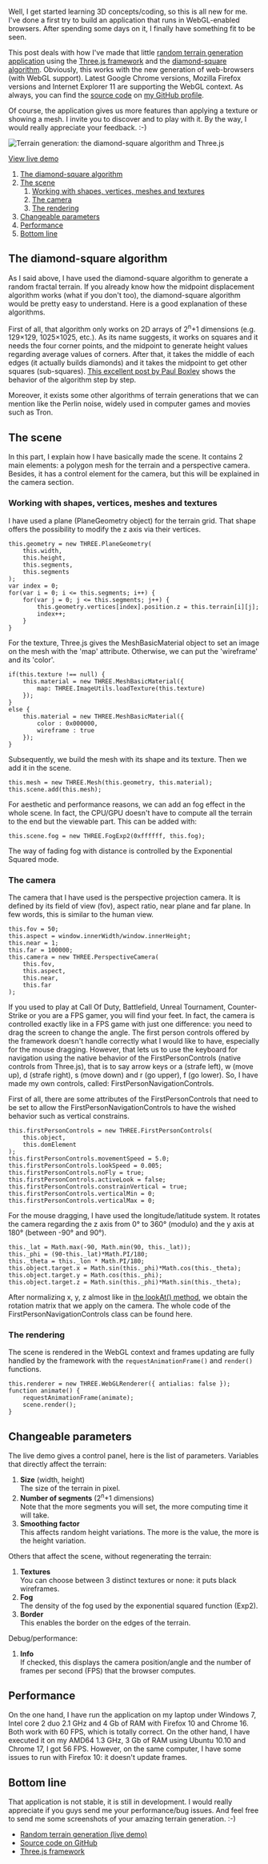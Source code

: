 <!--
  tags: WebGL, JavaScript
  category: Experiments
  title: Terrain generation: the diamond-square algorithm and Three.js
  date: 2012-02-26
-->

Well, I get started learning 3D concepts/coding, so this is all new for me. I've done a first try to build an application that runs in WebGL-enabled browsers. After spending some days on it, I finally have something fit to be seen.

This post deals with how I've made that little [random terrain generation application](http://srchea.com/apps/terrain-generation-diamond-square-threejs-webgl/ "Random terrain generation in WebGL") using the [Three.js framework](https://github.com/mrdoob/three.js/ "Three.js source code") and the [diamond-square algorithm](http://en.wikipedia.org/wiki/Diamond-square_algorithm "Diamond-square algorithm on Wikipedia"). Obviously, this works with the new generation of web-browsers (with WebGL support). Latest Google Chrome versions, Mozilla Firefox versions and Internet Explorer 11 are supporting the WebGL context. As always, you can find the [source code](https://github.com/srchea/Terrain-Generation "Terrain generation source code") on [my GitHub profile](https://github.com/srchea/ "GitHub account").

Of course, the application gives us more features than applying a texture or showing a mesh. I invite you to discover and to play with it. By the way, I would really appreciate your feedback. :-)

![Terrain generation: the diamond-square algorithm and Three.js](images/posts/terrain-generation-the-diamond-square-algorithm-and-three-js/terrain-generation-diamond-square.png "Terrain generation: the diamond-square algorithm and Three.js")

<p class="center"><a href="/apps/terrain-generation-diamond-square-threejs-webgl/" class="button link">View live demo</a></p>

<ol class="summary"><li><a href="#the-diamond-square-algorithm">The diamond-square algorithm</a></li><li><a href="#the-scene">The scene</a><ol><li><a href="#working-with-shapes-vertices-meshes-and-textures">Working with shapes, vertices, meshes and textures</a><li><a href="#the-camera">The camera</a><li><a href="#the-rendering">The rendering</a></ol></li><li><a href="#changeable-parameters">Changeable parameters</a></li><li><a href="#performance">Performance</a></li><li><a href="#bottom-line">Bottom line</a></li></ol>

The diamond-square algorithm
----------------------------

As I said above, I have used the diamond-square algorithm to generate a random fractal terrain. If you already know how the midpoint displacement algorithm works (what if you don't too), the diamond-square algorithm would be pretty easy to understand. Here is a good explanation of these algorithms.

First of all, that algorithm only works on 2D arrays of 2<sup>n</sup>+1 dimensions (e.g. 129×129, 1025×1025, etc.). As its name suggests, it works on squares and it needs the four corner points, and the midpoint to generate height values regarding average values of corners. After that, it takes the middle of each edges (it actually builds diamonds) and it takes the midpoint to get other squares (sub-squares). [This excellent post by Paul Boxley](http://paulboxley.com/blog/2011/03/terrain-generation-mark-one "Terrain generation mark one") shows the behavior of the algorithm step by step.

Moreover, it exists some other algorithms of terrain generations that we can mention like the Perlin noise, widely used in computer games and movies such as Tron.

The scene
---------

In this part, I explain how I have basically made the scene. It contains 2 main elements: a polygon mesh for the terrain and a perspective camera. Besides, it has a control element for the camera, but this will be explained in the camera section.

### Working with shapes, vertices, meshes and textures

I have used a plane (PlaneGeometry object) for the terrain grid. That shape offers the possibility to modify the z axis via their vertices.

<pre><code class="language-javascript">this.geometry = new THREE.PlaneGeometry(
	this.width,
	this.height,
	this.segments,
	this.segments
);
var index = 0;
for(var i = 0; i &lt;= this.segments; i++) {
	for(var j = 0; j &lt;= this.segments; j++) {
		this.geometry.vertices[index].position.z = this.terrain[i][j];
		index++;
    }
}</code></pre>

For the texture, Three.js gives the MeshBasicMaterial object to set an image on the mesh with the 'map' attribute. Otherwise, we can put the 'wireframe' and its 'color'.

<pre><code class="language-javascript">if(this.texture !== null) {
	this.material = new THREE.MeshBasicMaterial({
		map: THREE.ImageUtils.loadTexture(this.texture)
	});
}
else {
	this.material = new THREE.MeshBasicMaterial({
		color : 0x000000,
		wireframe : true
	});
}</code></pre>

Subsequently, we build the mesh with its shape and its texture. Then we add it in the scene.

<pre><code class="language-javascript">this.mesh = new THREE.Mesh(this.geometry, this.material);
this.scene.add(this.mesh);</code></pre>

For aesthetic and performance reasons, we can add an fog effect in the whole scene. In fact, the CPU/GPU doesn't have to compute all the terrain to the end but the viewable part. This can be added with:

<pre><code class="language-javascript">this.scene.fog = new THREE.FogExp2(0xffffff, this.fog);</code></pre>

The way of fading fog with distance is controlled by the Exponential Squared mode.

### The camera

The camera that I have used is the perspective projection camera. It is defined by its field of view (fov), aspect ratio, near plane and far plane. In few words, this is similar to the human view.

<pre><code class="language-javascript">this.fov = 50;
this.aspect = window.innerWidth/window.innerHeight;
this.near = 1;
this.far = 100000;
this.camera = new THREE.PerspectiveCamera(
	this.fov,
	this.aspect,
	this.near,
	this.far
);</code></pre>

If you used to play at Call Of Duty, Battlefield, Unreal Tournament, Counter-Strike or you are a FPS gamer, you will find your feet. In fact, the camera is controlled exactly like in a FPS game with just one difference: you need to drag the screen to change the angle. The first person controls offered by the framework doesn't handle correctly what I would like to have, especially for the mouse dragging. However, that lets us to use the keyboard for navigation using the native behavior of the FirstPersonControls (native controls from Three.js), that is to say arrow keys or a (strafe left), w (move up), d (strafe right), s (move down) and r (go upper), f (go lower). So, I have made my own controls, called: FirstPersonNavigationControls.

First of all, there are some attributes of the FirstPersonControls that need to be set to allow the FirstPersonNavigationControls to have the wished behavior such as vertical constrains.

<pre><code class="language-javascript">this.firstPersonControls = new THREE.FirstPersonControls(
	this.object,
	this.domElement
);
this.firstPersonControls.movementSpeed = 5.0;
this.firstPersonControls.lookSpeed = 0.005;
this.firstPersonControls.noFly = true;
this.firstPersonControls.activeLook = false;
this.firstPersonControls.constrainVertical = true;
this.firstPersonControls.verticalMin = 0;
this.firstPersonControls.verticalMax = 0;</code></pre>

For the mouse dragging, I have used the longitude/latitude system. It rotates the camera regarding the z axis from 0° to 360° (modulo) and the y axis at 180° (between -90° and 90°).

<pre><code class="language-javascript">this._lat = Math.max(-90, Math.min(90, this._lat));
this._phi = (90-this._lat)*Math.PI/180;
this._theta = this._lon * Math.PI/180;
this.object.target.x = Math.sin(this._phi)*Math.cos(this._theta);
this.object.target.y = Math.cos(this._phi);
this.object.target.z = Math.sin(this._phi)*Math.sin(this._theta);</code></pre>

After normalizing x, y, z almost like in [the lookAt() method](https://github.com/mrdoob/three.js/blob/master/src/core/Matrix4.js "lookAt() method"), we obtain the rotation matrix that we apply on the camera. The whole code of the FirstPersonNavigationControls class can be found here.

### The rendering

The scene is rendered in the WebGL context and frames updating are fully handled by the framework with the `requestAnimationFrame()` and `render()` functions.

<pre><code class="language-javascript">this.renderer = new THREE.WebGLRenderer({ antialias: false });
function animate() {
    requestAnimationFrame(animate);
    scene.render();
}</code></pre>

Changeable parameters
---------------------

The live demo gives a control panel, here is the list of parameters.
Variables that directly affect the terrain:

  1. **Size** (width, height)<br />The size of the terrain in pixel.
  2. **Number of segments** (2<sup>n</sup>+1 dimensions)<br />Note that the more segments you will set, the more computing time it will take.
  3. **Smoothing factor**<br />This affects random height variations. The more is the value, the more is the height variation.

Others that affect the scene, without regenerating the terrain:

  1. **Textures**<br />You can choose between 3 distinct textures or none: it puts black wireframes.
  2. **Fog**<br />The density of the fog used by the exponential squared function (Exp2).
  3. **Border**<br />This enables the border on the edges of the terrain.

Debug/performance:

  1. **Info**<br />If checked, this displays the camera position/angle and the number of frames per second (FPS) that the browser computes.

Performance
-----------

On the one hand, I have run the application on my laptop under Windows 7, Intel core 2 duo 2.1 GHz and 4 Gb of RAM with Firefox 10 and Chrome 16. Both work with 60 FPS, which is totally correct. On the other hand, I have executed it on my AMD64 1.3 GHz, 3 Gb of RAM using Ubuntu 10.10 and Chrome 17, I got 56 FPS. However, on the same computer, I have some issues to run with Firefox 10: it doesn't update frames.

Bottom line
-----------

That application is not stable, it is still in development. I would really appreciate if you guys send me your performance/bug issues. And feel free to send me some screenshots of your amazing terrain generation. :-)

  * [Random terrain generation (live demo)](http://srchea.com/apps/terrain-generation-diamond-square-threejs-webgl/ "Random terrain generation (live demo)")
  * [Source code on GitHub](https://github.com/srchea/Terrain-Generation "Source code on GitHub")
  * [Three.js framework](https://github.com/mrdoob/three.js/ "Three.js framework")